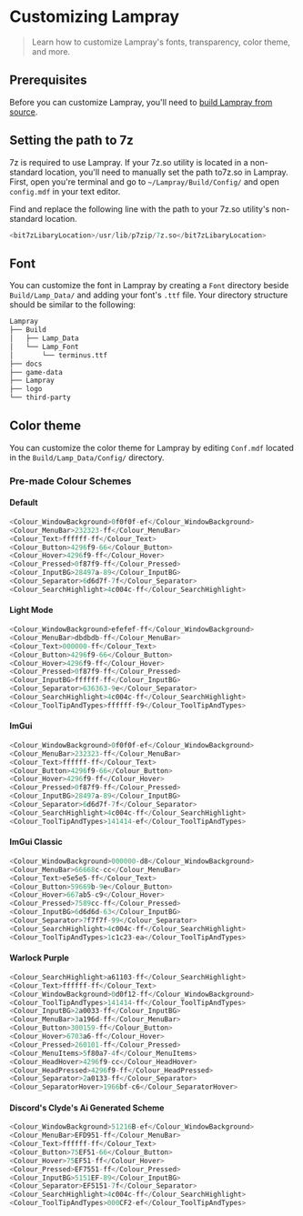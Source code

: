 # Customizing Lampray

> Learn how to customize Lampray's fonts, transparency, color theme, and more.

## Prerequisites

Before you can customize Lampray, you'll need to [build Lampray from source](./building-from-source.md). 

## Setting the path to 7z

7z is required to use Lampray. If your 7z.so utility is located in a non-standard location, you'll need to manually set the path to7z.so in Lampray. First, open you're terminal and go to `~/Lampray/Build/Config/` and open `config.mdf` in your text editor.

Find and replace the following line with the path to your 7z.so utility's non-standard location.

```sql
<bit7zLibaryLocation>/usr/lib/p7zip/7z.so</bit7zLibaryLocation>
```

## Font

You can customize the font in Lampray by creating a `Font` directory beside `Build/Lamp_Data/` and adding your font's `.ttf` file. Your directory structure should be similar to the following:

```bash
Lampray
├── Build
│   ├── Lamp_Data 
│   └── Lamp_Font 
│       └── terminus.ttf 
├── docs
├── game-data
├── Lampray
├── logo
└── third-party
```

## Color theme

You can customize the color theme for Lampray by editing `Conf.mdf` located in the `Build/Lamp_Data/Config/` directory.

### Pre-made Colour Schemes

#### Default

```sql
<Colour_WindowBackground>0f0f0f-ef</Colour_WindowBackground>
<Colour_MenuBar>232323-ff</Colour_MenuBar>
<Colour_Text>ffffff-ff</Colour_Text>
<Colour_Button>4296f9-66</Colour_Button>
<Colour_Hover>4296f9-ff</Colour_Hover>
<Colour_Pressed>0f87f9-ff</Colour_Pressed>
<Colour_InputBG>28497a-89</Colour_InputBG>
<Colour_Separator>6d6d7f-7f</Colour_Separator>
<Colour_SearchHighlight>4c004c-ff</Colour_SearchHighlight>
```

#### Light Mode

```sql
<Colour_WindowBackground>efefef-ff</Colour_WindowBackground>
<Colour_MenuBar>dbdbdb-ff</Colour_MenuBar>
<Colour_Text>000000-ff</Colour_Text>
<Colour_Button>4296f9-66</Colour_Button>
<Colour_Hover>4296f9-ff</Colour_Hover>
<Colour_Pressed>0f87f9-ff</Colour_Pressed>
<Colour_InputBG>ffffff-ff</Colour_InputBG>
<Colour_Separator>636363-9e</Colour_Separator>
<Colour_SearchHighlight>4c004c-ff</Colour_SearchHighlight>
<Colour_ToolTipAndTypes>ffffff-f9</Colour_ToolTipAndTypes>
```

#### ImGui 

```sql
<Colour_WindowBackground>0f0f0f-ef</Colour_WindowBackground>
<Colour_MenuBar>232323-ff</Colour_MenuBar>
<Colour_Text>ffffff-ff</Colour_Text>
<Colour_Button>4296f9-66</Colour_Button>
<Colour_Hover>4296f9-ff</Colour_Hover>
<Colour_Pressed>0f87f9-ff</Colour_Pressed>
<Colour_InputBG>28497a-89</Colour_InputBG>
<Colour_Separator>6d6d7f-7f</Colour_Separator>
<Colour_SearchHighlight>4c004c-ff</Colour_SearchHighlight>
<Colour_ToolTipAndTypes>141414-ef</Colour_ToolTipAndTypes>
```

#### ImGui Classic

```sql
<Colour_WindowBackground>000000-d8</Colour_WindowBackground>
<Colour_MenuBar>66668c-cc</Colour_MenuBar>
<Colour_Text>e5e5e5-ff</Colour_Text>
<Colour_Button>59669b-9e</Colour_Button>
<Colour_Hover>667ab5-c9</Colour_Hover>
<Colour_Pressed>7589cc-ff</Colour_Pressed>
<Colour_InputBG>6d6d6d-63</Colour_InputBG>
<Colour_Separator>7f7f7f-99</Colour_Separator>
<Colour_SearchHighlight>4c004c-ff</Colour_SearchHighlight>
<Colour_ToolTipAndTypes>1c1c23-ea</Colour_ToolTipAndTypes>
```

#### Warlock Purple

```sql
<Colour_SearchHighlight>a61103-ff</Colour_SearchHighlight>
<Colour_Text>ffffff-ff</Colour_Text>
<Colour_WindowBackground>0d0f12-ff</Colour_WindowBackground>
<Colour_ToolTipAndTypes>141414-ff</Colour_ToolTipAndTypes>
<Colour_InputBG>2a0033-ff</Colour_InputBG>
<Colour_MenuBar>3a196d-ff</Colour_MenuBar>
<Colour_Button>300159-ff</Colour_Button>
<Colour_Hover>6703a6-ff</Colour_Hover>
<Colour_Pressed>260101-ff</Colour_Pressed>
<Colour_MenuItems>5f80a7-4f</Colour_MenuItems>
<Colour_HeadHover>4296f9-cc</Colour_HeadHover>
<Colour_HeadPressed>4296f9-ff</Colour_HeadPressed>
<Colour_Separator>2a0133-ff</Colour_Separator>
<Colour_SeparatorHover>1966bf-c6</Colour_SeparatorHover>
```

#### Discord's Clyde's Ai Generated Scheme

```sql
<Colour_WindowBackground>51216B-ef</Colour_WindowBackground>
<Colour_MenuBar>EFD951-ff</Colour_MenuBar>
<Colour_Text>ffffff-ff</Colour_Text>
<Colour_Button>75EF51-66</Colour_Button>
<Colour_Hover>75EF51-ff</Colour_Hover>
<Colour_Pressed>EF7551-ff</Colour_Pressed>
<Colour_InputBG>5151EF-89</Colour_InputBG>
<Colour_Separator>EF5151-7f</Colour_Separator>
<Colour_SearchHighlight>4c004c-ff</Colour_SearchHighlight>
<Colour_ToolTipAndTypes>000CF2-ef</Colour_ToolTipAndTypes>
```

